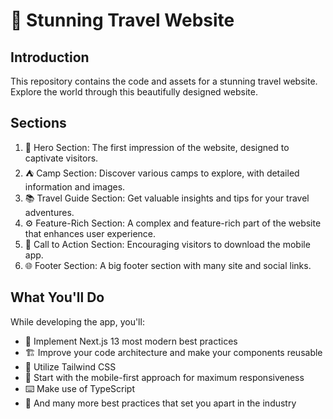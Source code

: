 # 🌟 Stunning Travel Website

## Introduction
This repository contains the code and assets for a stunning travel website. Explore the world through this beautifully designed website.

## Sections
1. 🌄 Hero Section: The first impression of the website, designed to captivate visitors.
2. ⛺ Camp Section: Discover various camps to explore, with detailed information and images.
3. 📚 Travel Guide Section: Get valuable insights and tips for your travel adventures.
4. ⚙️ Feature-Rich Section: A complex and feature-rich part of the website that enhances user experience.
5. 📱 Call to Action Section: Encouraging visitors to download the mobile app.
6. 🌐 Footer Section: A big footer section with many site and social links.

## What You'll Do
While developing the app, you'll:

- 🚀 Implement Next.js 13 most modern best practices
- 🏗️ Improve your code architecture and make your components reusable
- 🎨 Utilize Tailwind CSS
- 📱 Start with the mobile-first approach for maximum responsiveness
- ⌨️ Make use of TypeScript
- 🌟 And many more best practices that set you apart in the industry

